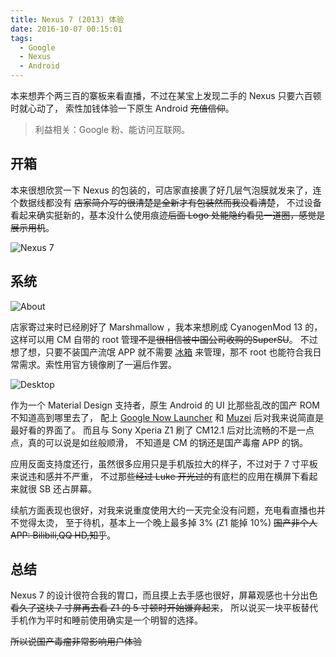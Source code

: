 ```yaml
---
title: Nexus 7 (2013) 体验
date: 2016-10-07 00:15:01
tags:
  - Google
  - Nexus
  - Android
---
```


本来想弄个两三百的寨板来看直播，不过在某宝上发现二手的 Nexus 只要六百顿时就心动了，
索性加钱体验一下原生 Android ~~充值信仰~~。

> 利益相关：Google 粉、能访问互联网。



## 开箱

本来很想欣赏一下 Nexus 的包装的，可店家直接裹了好几层气泡膜就发来了，连个数据线都没有
~~店家简介写的很清楚是全新才有包装然而我没看清楚~~，
不过设备看起来确实挺新的，基本没什么使用痕迹~~后面 Logo 处能隐约看见一道圈，感觉是展示用机~~。

![Nexus 7](https://c6.staticflickr.com/9/8398/29526151133_fc5fbb9383_k.jpg)

<!--more-->

## 系统

![About](https://c7.staticflickr.com/6/5270/29859530710_2e06002a02_h.jpg)

店家寄过来时已经刷好了 Marshmallow ，我本来想刷成 CyanogenMod 13 的，
这样可以用 CM 自带的 root 管理~~不是很相信被中国公司收购的SuperSU~~。
不过想了想，只要不装国产流氓 APP 就不需要
[冰箱](https://play.google.com/store/apps/details?id=com.catchingnow.icebox)
来管理，那不 root 也能符合我日常需求。索性用官方镜像刷了一遍后作罢。

![Desktop](https://c6.staticflickr.com/6/5005/29526147933_07e0e9606a_h.jpg)

作为一个 Material Design 支持者，原生 Android 的 UI 比那些乱改的国产 ROM 不知道高到哪里去了，
配上
[Google Now Launcher](https://play.google.com/store/apps/details?id=com.google.android.launcher)
和
[Muzei](https://play.google.com/store/apps/details?id=net.nurik.roman.muzei)
后对我来说简直是最好看的界面了。
而且与 Sony Xperia Z1 刷了 CM12.1 后对比流畅的不是一点点，真的可以说是如丝般顺滑，
不知道是 CM 的锅还是国产毒瘤 APP 的锅。

应用反面支持度还行，虽然很多应用只是手机版拉大的样子，不过对于 7 寸平板来说违和感并不严重，
不过那些~~经过 Luke 开光过的~~有底栏的应用在横屏下看起来就很 SB 还占屏幕。

续航方面表现也很好，对我来说重度使用大约一天完全没有问题，充电看直播也并不觉得太烫，
至于待机，基本上一个晚上最多掉 3% (Z1 能掉 10%) ~~国产非个人APP: Bilibili,QQ HD,知乎~~。

## 总结

Nexus 7 的设计很符合我的胃口，而且摸上去手感也很好，屏幕观感也十分出色
~~看久了这块 7 寸屏再去看 Z1 的 5 寸顿时开始嫌弃起来~~，
所以说买一块平板替代手机作为平时和睡前使用确实是一个明智的选择。

~~所以说国产毒瘤非常影响用户体验~~